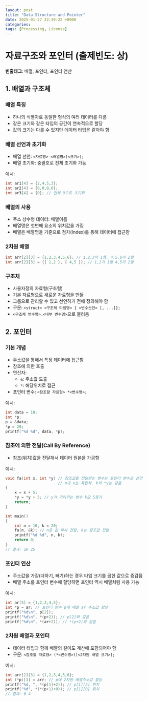 ```yaml
---
layout: post
title: "Data Structure and Pointer"
date: 2025-01-27 22:39:22 +0900
categories: 
tags: [Processing, License]
---
```


# 자료구조와 포인터 (출제빈도: 상)

**빈출태그**: 배열, 포인터, 포인터 연산

## 1. 배열과 구조체

### 배열 특징
- 하나의 식별자로 동일한 형식의 여러 데이터를 다룸
- 같은 크기와 같은 타입의 공간이 연속적으로 할당
- 값의 크기는 다를 수 있지만 데이터 타입은 같아야 함

### 배열 선언과 초기화
- 배열 선언: `<자료명> <배열명>[<크기>];`
- 배열 초기화: 중괄호로 전체 초기화 가능

예시:
```c
int ar1[4] = {2,4,5,3};
int ar2[4] = {0,0,0,0};
int ar3[4] = {0}; // 전체 0으로 초기화
```

### 배열의 사용
- 주소 상수형 데이터: 배열이름
- 배열명은 첫번째 요소의 위치값을 가짐
- 배열은 배열명을 기준으로 첨자(Index)를 통해 데이터에 접근함

### 2차원 배열
```c
int arr[2][3] = {1,2,3,4,5,6}; // 1,2,3이 1행, 4,5,6이 2행
int arr[2][3] = {{ 1,2 }, { 4,5 }}; // 1,2가 1행 4,5가 2행
```

### 구조체
- 사용자정의 자료형(구조형)
- 기본 자료형으로 새로운 자료형을 만듦
- 그룹으로 관리할 수 있고 선언하기 전에 정의해야 함
- 구문: `<struct> <구조체 타입명> { <변수선언> [, ...]};`
- `<구조체 변수명>.<내부 변수명>`으로 불러옴

## 2. 포인터

### 기본 개념
- 주소값을 통해서 특정 데이터에 접근함
- 참조에 의한 호출
- 연산자:
  - `&`: 주소값 도출
  - `*`: 해당위치로 접근
- 포인터 변수: `<참조할 자료형> *<변수명>;`

예시:
```c
int data = 10;
int *p;
p = &data;
*p = 20;
printf("%d %d", data, *p);
```

### 참조에 의한 전달(Call By Reference)
- 참조(위치)값을 전달해서 데이터 원본을 가공함

예시:
```c
void fa(int x, int *y) // 참조값을 전달받는 변수는 포인터 변수로 선언 
                       // n과 x는 독립적. k와 *y는 같음
{
    x = x + 5;
    *y = *y + 5; // y가 가리키는 변수 k값 5증가
    return;
}

int main()
{
    int n = 10, k = 20;
    fa(n, &k); // n은 값 복사 전달, k는 참조값 전달
    printf("%d %d", n, k);
    return 0;
}
// 결과: 10 25
```

### 포인터 연산
- 주소값을 가감(더하기, 빼기)하는 경우 타입 크기를 곱한 값으로 증감됨
- 배열 주소를 포인터 변수에 할당하면 포인터 역시 배열처럼 사용 가능

예시:
```c
int ar[5] = {1,2,3,4,5};
int *p = ar; // 포인터 변수 p에 배열 ar 주소값 할당
printf("%d\n", p[2]);
printf("%d\n", *(p+2)); // p[2]와 같음
printf("%d\n", *(ar+2)); // *(p+2)와 같음
```

### 2차원 배열과 포인터
- 데이터 타입과 함께 배열의 길이도 계산에 포함되어야 함
- 구문: `<참조할 자료형> (*<변수명>)[<2차원 배열 크기>];`

예시:
```c
int arr[2][3] = {1,2,3,4,5,6};
int (*p)[3] = arr; // p에 2차원 배열주소값 할당
printf("%d, ", *(p[1]+2)); // p[1][2] 위치
printf("%d", *(*(p+1)+0)); // p[1][0] 위치
// 결과: 6 4
```